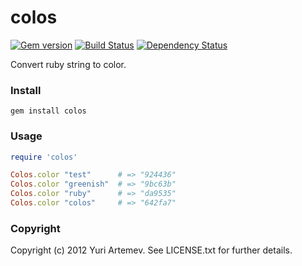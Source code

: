 # colos

[![Gem version](https://badge.fury.io/rb/colos.png)](https://rubygems.org/gems/colos)
[![Build Status](https://secure.travis-ci.org/artemeff/colos.png)](https://travis-ci.org/artemeff/colos)
[![Dependency Status](https://gemnasium.com/artemeff/colos.png)](https://gemnasium.com/artemeff/colos)

Convert ruby string to color.

### Install

    gem install colos

### Usage

```ruby
require 'colos'

Colos.color "test"      # => "924436"
Colos.color "greenish"  # => "9bc63b"
Colos.color "ruby"      # => "da9535"
Colos.color "colos"     # => "642fa7"
```

### Copyright

Copyright (c) 2012 Yuri Artemev. See LICENSE.txt for further details.
